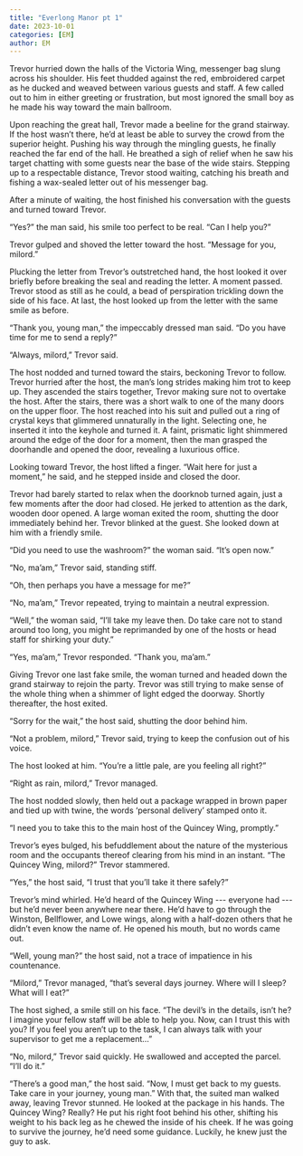 ```yaml
---
title: "Everlong Manor pt 1"
date: 2023-10-01
categories: [EM]
author: EM
---
```


Trevor hurried down the halls of the Victoria Wing, messenger bag slung across his shoulder. His feet thudded against the red, embroidered carpet as he ducked and weaved between various guests and staff. A few called out to him in either greeting or frustration, but most ignored the small boy as he made his way toward the main ballroom.

Upon reaching the great hall, Trevor made a beeline for the grand stairway. If the host wasn’t there, he’d at least be able to survey the crowd from the superior height. Pushing his way through the mingling guests, he finally reached the far end of the hall. He breathed a sigh of relief when he saw his target chatting with some guests near the base of the wide stairs. Stepping up to a respectable distance, Trevor stood waiting, catching his breath and fishing a wax-sealed letter out of his messenger bag.

After a minute of waiting, the host finished his conversation with the guests and turned toward Trevor.

“Yes?” the man said, his smile too perfect to be real. “Can I help you?”

Trevor gulped and shoved the letter toward the host. “Message for you, milord.”

Plucking the letter from Trevor’s outstretched hand, the host looked it over briefly before breaking the seal and reading the letter. A moment passed. Trevor stood as still as he could, a bead of perspiration trickling down the side of his face. At last, the host looked up from the letter with the same smile as before.

“Thank you, young man,” the impeccably dressed man said. “Do you have time for me to send a reply?”

“Always, milord,” Trevor said.

The host nodded and turned toward the stairs, beckoning Trevor to follow. Trevor hurried after the host, the man’s long strides making him trot to keep up. They ascended the stairs together, Trevor making sure not to overtake the host. After the stairs, there was a short walk to one of the many doors on the upper floor. The host reached into his suit and pulled out a ring of crystal keys that glimmered unnaturally in the light. Selecting one, he inserted it into the keyhole and turned it. A faint, prismatic light shimmered around the edge of the door for a moment, then the man grasped the doorhandle and opened the door, revealing a luxurious office.

Looking toward Trevor, the host lifted a finger. “Wait here for just a moment,” he said, and he stepped inside and closed the door.

Trevor had barely started to relax when the doorknob turned again, just a few moments after the door had closed. He jerked to attention as the dark, wooden door opened. A large woman exited the room, shutting the door immediately behind her. Trevor blinked at the guest. She looked down at him with a friendly smile.

“Did you need to use the washroom?” the woman said. “It’s open now.”

“No, ma’am,” Trevor said, standing stiff.

“Oh, then perhaps you have a message for me?”

“No, ma’am,” Trevor repeated, trying to maintain a neutral expression.

“Well,” the woman said, “I’ll take my leave then. Do take care not to stand around too long, you might be reprimanded by one of the hosts or head staff for shirking your duty.”

“Yes, ma’am,” Trevor responded. “Thank you, ma’am.”

Giving Trevor one last fake smile, the woman turned and headed down the grand stairway to rejoin the party. Trevor was still trying to make sense of the whole thing when a shimmer of light edged the doorway. Shortly thereafter, the host exited.

“Sorry for the wait,” the host said, shutting the door behind him.

“Not a problem, milord,” Trevor said, trying to keep the confusion out of his voice.

The host looked at him. “You’re a little pale, are you feeling all right?”

“Right as rain, milord,” Trevor managed.

The host nodded slowly, then held out a package wrapped in brown paper and tied up with twine, the words ‘personal delivery’ stamped onto it.

“I need you to take this to the main host of the Quincey Wing, promptly.”

Trevor’s eyes bulged, his befuddlement about the nature of the mysterious room and the occupants thereof clearing from his mind in an instant. “The Quincey Wing, milord?” Trevor stammered.

“Yes,” the host said, “I trust that you’ll take it there safely?”

Trevor’s mind whirled. He’d heard of the Quincey Wing --- everyone had --- but he’d never been anywhere near there. He’d have to go through the Winston, Bellflower, and Lowe wings, along with a half-dozen others that he didn’t even know the name of. He opened his mouth, but no words came out.

“Well, young man?” the host said, not a trace of impatience in his countenance.

“Milord,” Trevor managed, “that’s several days journey. Where will I sleep? What will I eat?”

The host sighed, a smile still on his face. “The devil’s in the details, isn’t he? I imagine your fellow staff will be able to help you. Now, can I trust this with you? If you feel you aren’t up to the task, I can always talk with your supervisor to get me a replacement…”

“No, milord,” Trevor said quickly. He swallowed and accepted the parcel. “I’ll do it.”

“There’s a good man,” the host said. “Now, I must get back to my guests. Take care in your journey, young man.” With that, the suited man walked away, leaving Trevor stunned. He looked at the package in his hands. The Quincey Wing? Really? He put his right foot behind his other, shifting his weight to his back leg as he chewed the inside of his cheek. If he was going to survive the journey, he’d need some guidance. Luckily, he knew just the guy to ask.
